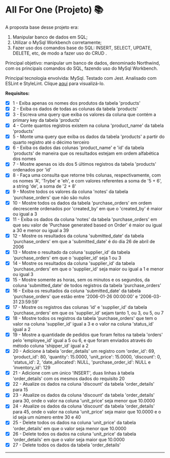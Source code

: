 # All For One (Projeto) 📚

A proposta base desse projeto era:

1. Manipular banco de dados em SQL;
2. Utilizar o MySql Workbench corretamente;
3. Fazer uso dos comandos base do SQL: INSERT, SELECT, UPDATE, DELETE, etc, de modo a fazer uso do CRUD .

Principal objetivo: manipular um banco de dados, denominado Northwind, com os principais comandos do SQL, fazendo uso do MySql Workbench.

Principal tecnologia envolvida: MySql. Testado com  Jest. Analisado com ESLint e StyleLint. Clique [aqui](https://tiagordebarros.github.io/projetos/mysql-all-for-one/index.html) para visualizá-lo.

**Requisitos:**

- [x] 1 - Exiba apenas os nomes dos produtos da tabela 'products'
- [x] 2 - Exiba os dados de todas as colunas da tabela 'products'
- [x] 3 - Escreva uma query que exiba os valores da coluna que contém a primary key da tabela 'products'
- [x] 4 - Conte quantos registros existem na coluna 'product_name' da tabela 'products'
- [x] 5 - Monte uma query que exiba os dados da tabela 'products' a partir do quarto registro até o décimo terceiro
- [x] 6 - Exiba os dados das colunas 'product_name' e 'id' da tabela 'products' de maneira que os resultados estejam em ordem alfabética dos nomes
- [x] 7 - Mostre apenas os ids dos 5 últimos registros da tabela 'products' ordenados por 'id'
- [x] 8 - Faça uma consulta que retorne três colunas, respectivamente, com os nomes 'A', 'Trybe' e 'eh', e com valores referentes a soma de '5 + 6', a string 'de', a soma de '2 + 8'
- [x] 9 - Mostre todos os valores da coluna 'notes' da tabela 'purchase_orders' que não são nulos
- [x] 10 - Mostre todos os dados da tabela 'purchase_orders' em ordem decrescente ordenados por 'created_by' em que o 'created_by' é maior ou igual a 3
- [x] 11 - Exiba os dados da coluna 'notes' da tabela 'purchase_orders' em que seu valor de 'Purchase generated based on Order' é maior ou igual a 30 e menor ou igual a 39
- [x] 12 - Mostre os resultados da coluna 'submitted_date' da tabela 'purchase_orders' em que a 'submitted_date' é do dia 26 de abril de 2006
- [x] 13 - Mostre o resultado da coluna 'supplier_id' da tabela 'purchase_orders' em que o 'supplier_id' seja 1 ou 3
- [x] 14 - Mostre os resultados da coluna 'supplier_id' da tabela 'purchase_orders' em que o 'supplier_id' seja maior ou igual a 1 e menor ou igual 3
- [x] 15 - Mostre somente as horas, sem os minutos e os segundos, da coluna 'submitted_date' de todos registros da tabela 'purchase_orders'
- [x] 16 - Exiba os resultados da coluna 'submitted_date' da tabela 'purchase_orders' que estão entre '2006-01-26 00:00:00' e '2006-03-31 23:59:59'
- [x] 17 - Mostre os registros das colunas 'id' e 'supplier_id' da tabela 'purchase_orders' em que os 'supplier_id' sejam tanto 1, ou 3, ou 5, ou 7
- [x] 18 - Mostre todos os registros da tabela 'purchase_orders' que tem o valor na coluna 'supplier_id' igual a 3 e o valor na coluna 'status_id' igual a 2
- [x] 19 - Mostre a quantidade de pedidos que foram feitos na tabela 'orders' pelo 'employee_id' igual a 5 ou 6, e que foram enviados através do método coluna 'shipper_id' igual a 2
- [x] 20 - Adicione à tabela 'order_details' um registro com 'order_id': 69, 'product_id': 80, 'quantity': 15.0000, 'unit_price': 15.0000, 'discount': 0, 'status_id': 2, 'date_allocated': NULL, 'purchase_order_id': NULL e 'inventory_id': 129
- [x] 21 - Adicione com um único 'INSERT', duas linhas à tabela 'order_details' com os mesmos dados do requisito 20
- [x] 22 - Atualize os dados na coluna 'discount' da tabela 'order_details' para 15
- [x] 23 - Atualize os dados da coluna 'discount' da tabela 'order_details' para 30, onde o valor na coluna 'unit_price' seja menor que 10.0000
- [x] 24 - Atualize os dados da coluna 'discount' da tabela 'order_details' para 45, onde o valor na coluna 'unit_price' seja maior que 10.0000 e o id seja um número entre 30 e 40
- [x] 25 - Delete todos os dados na coluna 'unit_price' da tabela 'order_details' em que o valor seja menor que 10.0000
- [x] 26 - Delete todos os dados na coluna 'unit_price' da tabela 'order_details' em que o valor seja maior que 10.0000
- [x] 27 - Delete todos os dados da tabela 'order_details'

---

